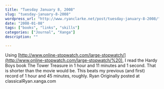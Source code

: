 ```yaml
---
title: "Tuesday January 8, 2008"
slug: "tuesday-january-8-2008"
wordpress_url: "http://www.ryanclarke.net/post/tuesday-january-8-2008/"
date: "2008-01-08"
tags: ["books", "links", "skills"]
categories: ["Journal", "Xanga"]
description: ""

---
```


Using [http://www.online-stopwatch.com/large-stopwatch/](http://www.online-stopwatch.com/large-stopwatch/%20), I read the Hardy Boys book The Tower Treasure in 1 hour and 11 minutes and 1 second. That is shorter than the movie would be. This beats my previous (and first) record of 1 hour and 45 minutes, roughly.
Ryan
Originally posted at classicalRyan.xanga.com
